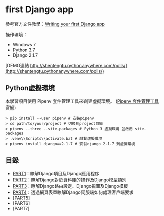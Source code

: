 # first Django app
參考官方文件教學：[Writing your first Django app](https://docs.djangoproject.com/en/2.1/intro/tutorial01/)

操作環境：
- Windows 7
- Python 3.7
- Django 2.1.7

[DEMO連結 http://shentengtu.pythonanywhere.com/polls/](http://shentengtu.pythonanywhere.com/polls/)

## Python虛擬環境
本學習項目使用 Pipenv 套件管理工具來創建虛擬環境。 ([Pipenv 套件管理工具 官網](https://pipenv.readthedocs.io/en/latest/))
```shell
> pip install --user pipenv # 安裝pipenv
> cd path/to/your/project # 切換到project目錄
> pipenv --three --site-packages # Python 3 虛擬環境 並啟用 site-packages
> .venv\\Scripts\\activate.bat # 啟動虛擬環境
> pipenv install django==2.1.7 # 安裝django 2.1.7 到虛擬環境
```

## 目錄
- [PART1](PART1.md)：瞭解Django項目及Django應用程序
- [PART2](PART2.md)：瞭解Django對於資料庫的操作及Django模型類別
- [PART3](PART3.md)：瞭解Django路由設定、Django視圖及Django模板
- [PART4](PART4.md)：透過網頁表單瞭解Django伺服端如何處理客戶端要求
- [PART5]
- [PART6]
- [PART7]
